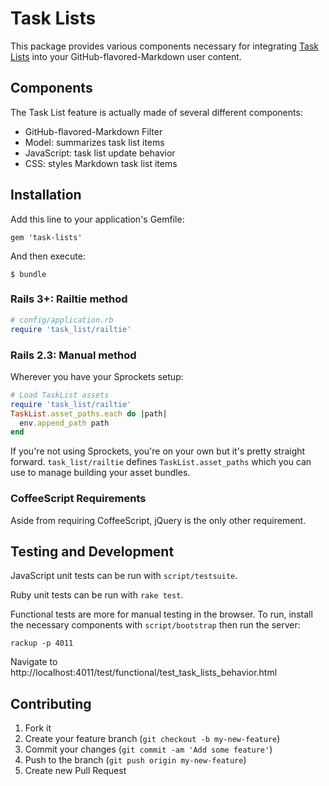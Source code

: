 # Task Lists

This package provides various components necessary for integrating
[Task Lists](https://github.com/blog/1375-task-lists-in-gfm-issues-pulls-comments)
into your GitHub-flavored-Markdown user content.

## Components

The Task List feature is actually made of several different components:

* GitHub-flavored-Markdown Filter
* Model: summarizes task list items
* JavaScript: task list update behavior
* CSS: styles Markdown task list items

## Installation

Add this line to your application's Gemfile:

    gem 'task-lists'

And then execute:

    $ bundle

### Rails 3+: Railtie method

``` ruby
# config/application.rb
require 'task_list/railtie'
```

### Rails 2.3: Manual method

Wherever you have your Sprockets setup:

``` ruby
# Load TaskList assets
require 'task_list/railtie'
TaskList.asset_paths.each do |path|
  env.append_path path
end
```

If you're not using Sprockets, you're on your own but it's pretty straight
forward. `task_list/railtie` defines `TaskList.asset_paths` which you can use
to manage building your asset bundles.

### CoffeeScript Requirements

Aside from requiring CoffeeScript, jQuery is the only other requirement.

## Testing and Development

JavaScript unit tests can be run with `script/testsuite`.

Ruby unit tests can be run with `rake test`.

Functional tests are more for manual testing in the browser. To run, install
the necessary components with `script/bootstrap` then run the server:

```
rackup -p 4011
```

Navigate to http://localhost:4011/test/functional/test_task_lists_behavior.html

## Contributing

1. Fork it
2. Create your feature branch (`git checkout -b my-new-feature`)
3. Commit your changes (`git commit -am 'Add some feature'`)
4. Push to the branch (`git push origin my-new-feature`)
5. Create new Pull Request

